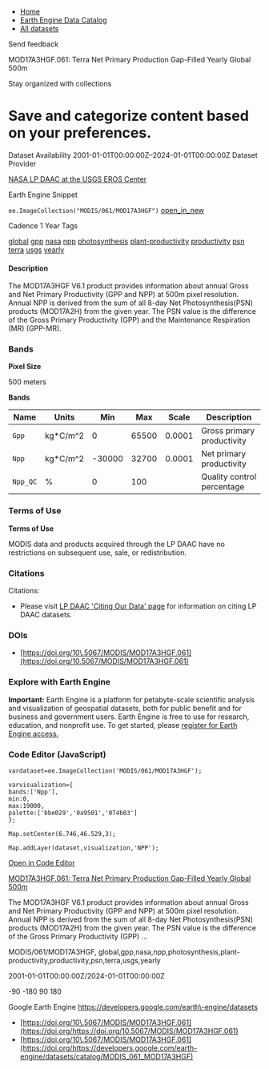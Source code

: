 



* [Home](https://developers.google.com/)
* [Earth Engine Data Catalog](https://developers.google.com/earth-engine/datasets)
* [All datasets](https://developers.google.com/earth-engine/datasets/catalog)





 
 
 Send feedback
 
 

MOD17A3HGF.061: Terra Net Primary Production Gap\-Filled Yearly Global 500m


 
 Stay organized with collections
 

 
 Save and categorize content based on your preferences.
=============================================================================================================================================================================








Dataset Availability
2001\-01\-01T00:00:00Z–2024\-01\-01T00:00:00Z
Dataset Provider


[NASA LP DAAC at the USGS EROS Center](https://doi.org/10.5067/MODIS/MOD17A3HGF.061)



Earth Engine Snippet


`ee.ImageCollection("MODIS/061/MOD17A3HGF")` 
[open\_in\_new](https://code.earthengine.google.com/?scriptPath=Examples:Datasets/MODIS/MODIS_061_MOD17A3HGF)





Cadence
1 Year
Tags


[global](/earth-engine/datasets/tags/global)
[gpp](/earth-engine/datasets/tags/gpp)
[nasa](/earth-engine/datasets/tags/nasa)
[npp](/earth-engine/datasets/tags/npp)
[photosynthesis](/earth-engine/datasets/tags/photosynthesis)
[plant\-productivity](/earth-engine/datasets/tags/plant-productivity)
[productivity](/earth-engine/datasets/tags/productivity)
[psn](/earth-engine/datasets/tags/psn)
[terra](/earth-engine/datasets/tags/terra)
[usgs](/earth-engine/datasets/tags/usgs)
[yearly](/earth-engine/datasets/tags/yearly)








#### Description



The MOD17A3HGF V6\.1 product provides information about annual Gross and Net
Primary Productivity (GPP and NPP) at 500m pixel resolution. Annual NPP is
derived from the sum of all 8\-day Net Photosynthesis(PSN) products
(MOD17A2H) from the given year. The PSN value is the difference of the
Gross Primary Productivity (GPP) and the Maintenance Respiration (MR)
(GPP\-MR).





### Bands



**Pixel Size**
  
500 meters



**Bands**




| Name | Units | Min | Max | Scale | Description |
| --- | --- | --- | --- | --- | --- |
| `Gpp` | kg\*C/m^2 | 0 | 65500 | 0\.0001 | Gross primary productivity |
| `Npp` | kg\*C/m^2 | \-30000 | 32700 | 0\.0001 | Net primary productivity |
| `Npp_QC` | % | 0 | 100 |  | Quality control percentage |




### Terms of Use


**Terms of Use**


MODIS data and products acquired through the LP DAAC
have no restrictions on subsequent use, sale, or redistribution.




### Citations



Citations:
* Please visit [LP DAAC 'Citing Our Data' page](https://lpdaac.usgs.gov/citing_our_data)
for information on citing LP DAAC datasets.





### DOIs


* [https://doi.org/10\.5067/MODIS/MOD17A3HGF.061](https://doi.org/10.5067/MODIS/MOD17A3HGF.061)




### Explore with Earth Engine


**Important:** 
 Earth Engine is a platform for petabyte\-scale scientific analysis and visualization of
 geospatial datasets, both for public benefit and for business and government users.
 Earth Engine is free to use for research, education, and nonprofit use. To get started, please
 [register for Earth Engine access.](https://console.cloud.google.com/earth-engine)



### Code Editor (JavaScript)



```
vardataset=ee.ImageCollection('MODIS/061/MOD17A3HGF');

varvisualization={
bands:['Npp'],
min:0,
max:19000,
palette:['bbe029','0a9501','074b03']
};

Map.setCenter(6.746,46.529,3);

Map.addLayer(dataset,visualization,'NPP');
```



[Open in Code Editor](https://code.earthengine.google.com/?scriptPath=Examples:Datasets/MODIS/MODIS_061_MOD17A3HGF)


[MOD17A3HGF.061: Terra Net Primary Production Gap\-Filled Yearly Global 500m](/earth-engine/datasets/catalog/MODIS_061_MOD17A3HGF)

The MOD17A3HGF V6\.1 product provides information about annual Gross and Net Primary Productivity (GPP and NPP) at 500m pixel resolution. Annual NPP is derived from the sum of all 8\-day Net Photosynthesis(PSN) products (MOD17A2H) from the given year. The PSN value is the difference of the Gross Primary Productivity (GPP) …

 MODIS/061/MOD17A3HGF,
 global,gpp,nasa,npp,photosynthesis,plant\-productivity,productivity,psn,terra,usgs,yearly

2001\-01\-01T00:00:00Z/2024\-01\-01T00:00:00Z



 \-90 \-180 90 180
 



Google Earth Engine
https://developers.google.com/earth\-engine/datasets

* [https://doi.org/10\.5067/MODIS/MOD17A3HGF.061](https://doi.org/https://doi.org/10.5067/MODIS/MOD17A3HGF.061)
* [https://doi.org/10\.5067/MODIS/MOD17A3HGF.061](https://doi.org/https://developers.google.com/earth-engine/datasets/catalog/MODIS_061_MOD17A3HGF)









